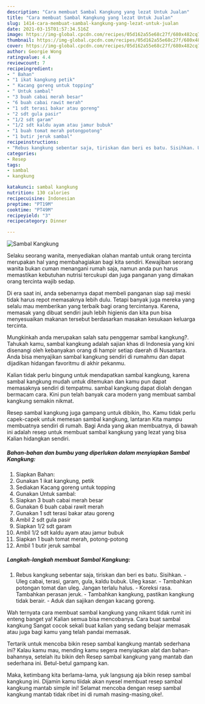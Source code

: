 ```yaml
---
description: "Cara membuat Sambal Kangkung yang lezat Untuk Jualan"
title: "Cara membuat Sambal Kangkung yang lezat Untuk Jualan"
slug: 1414-cara-membuat-sambal-kangkung-yang-lezat-untuk-jualan
date: 2021-03-15T01:57:34.516Z
image: https://img-global.cpcdn.com/recipes/05d162a55e68c27f/680x482cq70/sambal-kangkung-foto-resep-utama.jpg
thumbnail: https://img-global.cpcdn.com/recipes/05d162a55e68c27f/680x482cq70/sambal-kangkung-foto-resep-utama.jpg
cover: https://img-global.cpcdn.com/recipes/05d162a55e68c27f/680x482cq70/sambal-kangkung-foto-resep-utama.jpg
author: Georgie Wong
ratingvalue: 4.4
reviewcount: 7
recipeingredient:
- " Bahan"
- "1 ikat kangkung petik"
- " Kacang goreng untuk topping"
- " Untuk sambal"
- "3 buah cabai merah besar"
- "6 buah cabai rawit merah"
- "1 sdt terasi bakar atau goreng"
- "2 sdt gula pasir"
- "1/2 sdt garam"
- "1/2 sdt kaldu ayam atau jamur bubuk"
- "1 buah tomat merah potongpotong"
- "1 butir jeruk sambal"
recipeinstructions:
- "Rebus kangkung sebentar saja, tiriskan dan beri es batu. Sisihkan. Uleg cabai, terasi, garam, gula, kaldu bubuk. Uleg kasar. Tambahkan potongan tomat dan uleg. Jangan terlalu halus. Koreksi rasa. Tambahkan perasan jeruk. Tambahkan kangkung, pastikan kangkung tidak berair. Aduk dan sajikan dengan kacang goreng."
categories:
- Resep
tags:
- sambal
- kangkung

katakunci: sambal kangkung 
nutrition: 130 calories
recipecuisine: Indonesian
preptime: "PT19M"
cooktime: "PT49M"
recipeyield: "3"
recipecategory: Dinner

---
```



![Sambal Kangkung](https://img-global.cpcdn.com/recipes/05d162a55e68c27f/680x482cq70/sambal-kangkung-foto-resep-utama.jpg)

Selaku seorang wanita, menyediakan olahan mantab untuk orang tercinta merupakan hal yang membahagiakan bagi kita sendiri. Kewajiban seorang  wanita bukan cuman menangani rumah saja, namun anda pun harus memastikan kebutuhan nutrisi tercukupi dan juga panganan yang dimakan orang tercinta wajib sedap.

Di era  saat ini, anda sebenarnya dapat membeli panganan siap saji meski tidak harus repot memasaknya lebih dulu. Tetapi banyak juga mereka yang selalu mau memberikan yang terbaik bagi orang tercintanya. Karena, memasak yang dibuat sendiri jauh lebih higienis dan kita pun bisa menyesuaikan makanan tersebut berdasarkan masakan kesukaan keluarga tercinta. 



Mungkinkah anda merupakan salah satu penggemar sambal kangkung?. Tahukah kamu, sambal kangkung adalah sajian khas di Indonesia yang kini disenangi oleh kebanyakan orang di hampir setiap daerah di Nusantara. Anda bisa menyajikan sambal kangkung sendiri di rumahmu dan dapat dijadikan hidangan favoritmu di akhir pekanmu.

Kalian tidak perlu bingung untuk mendapatkan sambal kangkung, karena sambal kangkung mudah untuk ditemukan dan kamu pun dapat memasaknya sendiri di tempatmu. sambal kangkung dapat diolah dengan bermacam cara. Kini pun telah banyak cara modern yang membuat sambal kangkung semakin nikmat.

Resep sambal kangkung juga gampang untuk dibikin, lho. Kamu tidak perlu capek-capek untuk memesan sambal kangkung, lantaran Kita mampu membuatnya sendiri di rumah. Bagi Anda yang akan membuatnya, di bawah ini adalah resep untuk membuat sambal kangkung yang lezat yang bisa Kalian hidangkan sendiri.

<!--inarticleads1-->

##### Bahan-bahan dan bumbu yang diperlukan dalam menyiapkan Sambal Kangkung:

1. Siapkan  Bahan:
1. Gunakan 1 ikat kangkung, petik
1. Sediakan  Kacang goreng untuk topping
1. Gunakan  Untuk sambal:
1. Siapkan 3 buah cabai merah besar
1. Gunakan 6 buah cabai rawit merah
1. Gunakan 1 sdt terasi bakar atau goreng
1. Ambil 2 sdt gula pasir
1. Siapkan 1/2 sdt garam
1. Ambil 1/2 sdt kaldu ayam atau jamur bubuk
1. Siapkan 1 buah tomat merah, potong-potong
1. Ambil 1 butir jeruk sambal




<!--inarticleads2-->

##### Langkah-langkah membuat Sambal Kangkung:

1. Rebus kangkung sebentar saja, tiriskan dan beri es batu. Sisihkan. - Uleg cabai, terasi, garam, gula, kaldu bubuk. Uleg kasar. - Tambahkan potongan tomat dan uleg. Jangan terlalu halus. - Koreksi rasa. Tambahkan perasan jeruk. - Tambahkan kangkung, pastikan kangkung tidak berair. - Aduk dan sajikan dengan kacang goreng.




Wah ternyata cara membuat sambal kangkung yang nikamt tidak rumit ini enteng banget ya! Kalian semua bisa mencobanya. Cara buat sambal kangkung Sangat cocok sekali buat kalian yang sedang belajar memasak atau juga bagi kamu yang telah pandai memasak.

Tertarik untuk mencoba bikin resep sambal kangkung mantab sederhana ini? Kalau kamu mau, mending kamu segera menyiapkan alat dan bahan-bahannya, setelah itu bikin deh Resep sambal kangkung yang mantab dan sederhana ini. Betul-betul gampang kan. 

Maka, ketimbang kita berlama-lama, yuk langsung aja bikin resep sambal kangkung ini. Dijamin kamu tiidak akan nyesel membuat resep sambal kangkung mantab simple ini! Selamat mencoba dengan resep sambal kangkung mantab tidak ribet ini di rumah masing-masing,oke!.

